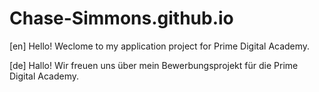 # Chase-Simmons.github.io
[en] Hello! Weclome to my application project for Prime Digital Academy.

[de] Hallo! Wir freuen uns über mein Bewerbungsprojekt für die Prime Digital Academy.

